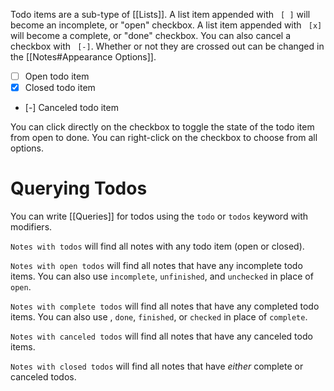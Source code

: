 Todo items are a sub-type of [[Lists]]. A list item appended with ` [ ]` will become an incomplete, or "open" checkbox. A list item appended with ` [x]` will become a complete, or "done" checkbox. You can also cancel a checkbox with ` [-]`. Whether or not they are crossed out can be changed in the [[Notes#Appearance Options]].

- [ ] Open todo item
- [x] Closed todo item
- [-] Canceled todo item

You can click directly on the checkbox to toggle the state of the todo item from open to done. You can right-click on the checkbox to choose from all options.

# Querying Todos
You can write [[Queries]] for todos using the `todo` or `todos` keyword with modifiers.

`Notes with todos` will find all notes with any todo item (open or closed).

`Notes with open todos` will find all notes that have any incomplete todo items. You can also use `incomplete`, `unfinished`, and `unchecked` in place of `open`.

`Notes with complete todos` will find all notes that have any completed todo items. You can also use , `done`, `finished`, or `checked` in place of `complete`.

`Notes with canceled todos` will find all notes that have any canceled todo items.

`Notes with closed todos` will find all notes that have _either_ complete or canceled todos.